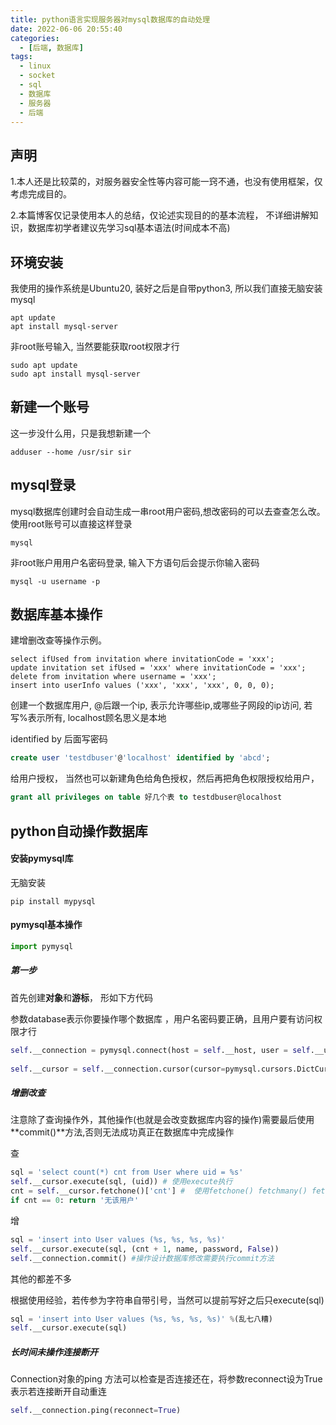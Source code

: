 ```yaml
---
title: python语言实现服务器对mysql数据库的自动处理
date: 2022-06-06 20:55:40
categories:
  - [后端, 数据库]
tags:
  - linux
  - socket
  - sql
  - 数据库
  -	服务器
  - 后端
---
```


## 声明

1.本人还是比较菜的，对服务器安全性等内容可能一窍不通，也没有使用框架，仅考虑完成目的。

2.本篇博客仅记录使用本人的总结，仅论述实现目的的基本流程， 不详细讲解知识，数据库初学者建议先学习sql基本语法(时间成本不高)

##  环境安装

我使用的操作系统是Ubuntu20, 装好之后是自带python3, 所以我们直接无脑安装mysql

```
apt update
apt install mysql-server
```

非root账号输入, 当然要能获取root权限才行

```
sudo apt update
sudo apt install mysql-server
```

## 新建一个账号

这一步没什么用，只是我想新建一个

```
adduser --home /usr/sir sir
```

## mysql登录

mysql数据库创建时会自动生成一串root用户密码,想改密码的可以去查查怎么改。使用root账号可以直接这样登录

```
mysql
```

非root账户用用户名密码登录, 输入下方语句后会提示你输入密码

```
mysql -u username -p
```

## 数据库基本操作

建增删改查等操作示例。

```mysql
select ifUsed from invitation where invitationCode = 'xxx';
update invitation set ifUsed = 'xxx' where invitationCode = 'xxx';
delete from invitation where username = 'xxx';
insert into userInfo values ('xxx', 'xxx', 'xxx', 0, 0, 0);
```



创建一个数据库用户, @后跟一个ip, 表示允许哪些ip,或哪些子网段的ip访问, 若写%表示所有, localhost顾名思义是本地

 identified by 后面写密码

```sql
create user 'testdbuser'@'localhost' identified by 'abcd';
```

给用户授权， 当然也可以新建角色给角色授权，然后再把角色权限授权给用户，

```sql
grant all privileges on table 好几个表 to testdbuser@localhost
```



## python自动操作数据库

#### 安装pymysql库

无脑安装

```
pip install mypysql
```

#### pymysql基本操作

```python
import pymysql
```

##### 第一步

首先创建**对象**和**游标**， 形如下方代码 

参数database表示你要操作哪个数据库 ，用户名密码要正确，且用户要有访问权限才行

```python
self.__connection = pymysql.connect(host = self.__host, user = self.__user, password = self.__password, database = self.__database) # 实例化对象
        
self.__cursor = self.__connection.cursor(cursor=pymysql.cursors.DictCursor) #游标
```

##### 增删改查

注意除了查询操作外，其他操作(也就是会改变数据库内容的操作)需要最后使用**commit()**方法,否则无法成功真正在数据库中完成操作

查

```python
sql = 'select count(*) cnt from User where uid = %s'
self.__cursor.execute(sql, (uid)) # 使用execute执行
cnt = self.__cursor.fetchone()['cnt'] #  使用fetchone() fetchmany() fetchall() 获取返回结果的一条、多条或全部
if cnt == 0: return '无该用户'
```

增

```python
sql = 'insert into User values (%s, %s, %s, %s)'
self.__cursor.execute(sql, (cnt + 1, name, password, False))
self.__connection.commit() #操作设计数据库修改需要执行commit方法
```

其他的都差不多 

根据使用经验，若传参为字符串自带引号，当然可以提前写好之后只execute(sql)

```python
sql = 'insert into User values (%s, %s, %s, %s)' %(乱七八糟)
self.__cursor.execute(sql)
```

##### 长时间未操作连接断开

Connection对象的ping 方法可以检查是否连接还在，将参数reconnect设为True表示若连接断开自动重连

```python
self.__connection.ping(reconnect=True)
```

